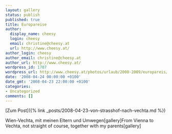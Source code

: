 ```yaml
---
layout: gallery
status: publish
published: true
title: Europareise
author:
  display_name: cheesy
  login: cheesy
  email: christine@cheesy.at
  url: http://www.cheesy.at/
author_login: cheesy
author_email: christine@cheesy.at
author_url: http://www.cheesy.at/
wordpress_id: 1787
wordpress_url: http://www.cheesy.at/photos/urlaub/2008-2009/europareis/
date: '2008-04-24 00:00:00 +0100'
date_gmt: '2008-04-23 22:00:00 +0100'
categories:
- Uncategorized
comments: []
---
```


[Zum Post]({% link _posts/2008-04-23-von-strasshof-nach-vechta.md %})
<!--:de-->Wien-Vechta, mit meinen Eltern und Umwegen[gallery]<!--:--><!--:en-->From Vienna to Vechta, not straight of course, together with my parents[gallery]<!--:-->
